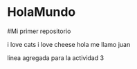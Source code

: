 # HolaMundo

#Mi primer repositorio

i love cats
i love cheese
hola me llamo juan

linea agregada para la actividad 3
